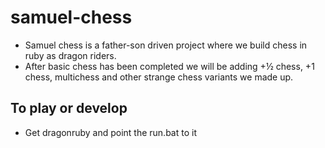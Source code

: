 # samuel-chess
- Samuel chess is a father-son driven project where we build chess in ruby as dragon riders.
- After basic chess has been completed we will be adding +½ chess, +1 chess, multichess and other strange chess variants we made up.
## To play or develop
- Get dragonruby and point the run.bat to it

